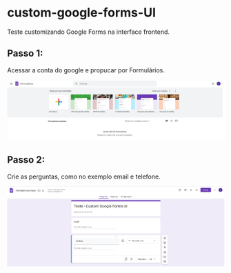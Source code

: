 # custom-google-forms-UI

Teste customizando Google Forms na interface frontend.

## Passo 1:
Acessar a conta do google e propucar por Formulários.

![alt text](/assets/step1.png)

## Passo 2:
Crie as perguntas, como no exemplo email e telefone.

![alt text](/assets/step2.png)